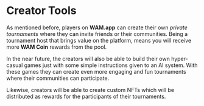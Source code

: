 # Creator Tools

As mentioned before, players on **WAM.app** can create their own _private tournaments_ where they can invite friends or their communities. Being a tournament host that brings value on the platform, means you will receive more **WAM Coin** rewards from the pool.&#x20;

In the near future, the creators will also be able to build their own hyper-casual games just with some simple instructions given to an AI system. With these games they can create even more engaging and fun tournaments where their communities can participate.

Likewise, creators will be able to create custom NFTs which will be distributed as rewards for the participants of their tournaments.
